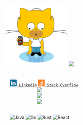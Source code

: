 <h1 align="center">
  <img src="https://github.com/alex-semenyuk/alex-semenyuk/blob/fix_position/images/homercat.png" style="height: 200px; width:200px;"/>
  <a style="margin-top: 10px;" href="https://git.io/typing-svg">
    <img src="https://readme-typing-svg.herokuapp.com/?lines=Hello,+there;I'm+Alexey+👋;Nice+to+meet+you&size=30">
  </a>
</h1>
<div align="center">
  <code>
    <a href="https://www.linkedin.com/in/alexey-semenyuk-60410b94/" title="LinkedIn Profile"><img width="22" src="images/linkedin.svg"> LinkedIn</a></code>
  <code><a href="https://stackoverflow.com/users/2650960/alexey-semenyuk" title="Stack Overflow Profile"><img width="22" src="images/stackoverflow.svg"> Stack Overflow</a></code>
</div>
<div align="center">
  <img height="180em" src="https://github-readme-stats.vercel.app/api?username=alex-semenyuk&show_icons=true&count_private=true&include_all_commits=true" />
</div>  
<div align="center">
  <img height="210em" src="https://stackoverflow-card.vercel.app/?userID=2650960"/>
</div> 
<div align="center">
  
 <img height="210em" src="https://github-profile-trophy.vercel.app/?username=alex-semenyuk"/>
 
 \
  ![Java](https://img.shields.io/badge/java-%23ED8B00.svg?style=for-the-badge&logo=java&logoColor=white)  ![Go](https://img.shields.io/badge/go-%2300ADD8.svg?style=for-the-badge&logo=go&logoColor=white)  ![Rust](https://img.shields.io/badge/rust-%23000000.svg?style=for-the-badge&logo=rust&logoColor=white)  ![React](https://img.shields.io/badge/react-%2320232a.svg?style=for-the-badge&logo=react&logoColor=%2361DAFB)
  
</div>   
 
  
